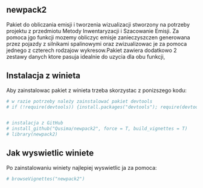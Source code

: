 
<!-- README.md is generated from README.Rmd. Please edit that file -->

## newpack2

Pakiet do obliczania emisji i tworzenia wizualizacji stworzony na
potrzeby projektu z przedmiotu Metody Inwentaryzacji i Szacowanie
Emisji. Za pomoca jgo funkcji mozemy obliczyc emisje zanieczyszczen
generowana przez pojazdy z silnikami spalinowymi oraz zwizualizowac je
za pomoca jednego z czterech rodzajow wykresow.Pakiet zawiera dodatkowo
2 zestawy danych ktore pasuja idealnie do uzycia dla obu funkcji,

## Instalacja z winieta

Aby zainstalowac pakiet z winieta trzeba skorzystac z ponizszego kodu:

``` r
# w razie potrzeby należy zainstalować pakiet devtools
# if (!require(devtools)) {install.packages("devtools"); require(devtools)}


# instalacja z GitHub
# install_github("Qusima/newpack2", force = T, build_vignettes = T)
# library(newpack2)
```

## Jak wyswietlic winiete

Po zainstalowaniu winiety najlepiej wyswietlic ja za pomoca:

``` r
# browseVignettes("newpack2")
```
